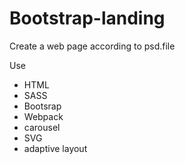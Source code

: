 # Bootstrap-landing

Create a web page according to psd.file


Use
* HTML
* SASS
* Bootsrap
* Webpack
* carousel
* SVG
* adaptive layout
